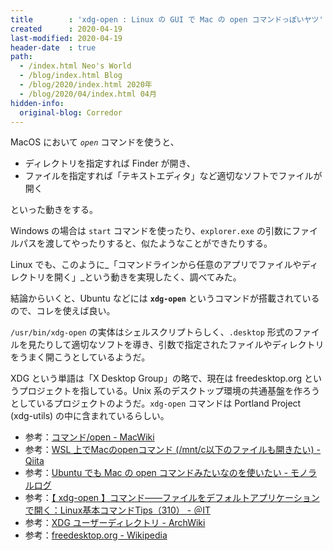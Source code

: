 ```yaml
---
title        : 'xdg-open : Linux の GUI で Mac の open コマンドっぽいヤツ'
created      : 2020-04-19
last-modified: 2020-04-19
header-date  : true
path:
  - /index.html Neo's World
  - /blog/index.html Blog
  - /blog/2020/index.html 2020年
  - /blog/2020/04/index.html 04月
hidden-info:
  original-blog: Corredor
---
```


MacOS において _`open`_ コマンドを使うと、

- ディレクトリを指定すれば Finder が開き、
- ファイルを指定すれば「テキストエディタ」など適切なソフトでファイルが開く

といった動きをする。

Windows の場合は `start` コマンドを使ったり、`explorer.exe` の引数にファイルパスを渡してやったりすると、似たようなことができたりする。

Linux でも、このように_「コマンドラインから任意のアプリでファイルやディレクトリを開く」_という動きを実現したく、調べてみた。

結論からいくと、Ubuntu などには __`xdg-open`__ というコマンドが搭載されているので、コレを使えば良い。

`/usr/bin/xdg-open` の実体はシェルスクリプトらしく、`.desktop` 形式のファイルを見たりして適切なソフトを導き、引数で指定されたファイルやディレクトリをうまく開こうとしているようだ。

XDG という単語は「X Desktop Group」の略で、現在は freedesktop.org というプロジェクトを指している。Unix 系のデスクトップ環境の共通基盤を作ろうとしているプロジェクトのようだ。`xdg-open` コマンドは Portland Project (xdg-utils) の中に含まれているらしい。

- 参考：[コマンド/open - MacWiki](https://macwiki.osdn.jp/wiki/index.php/%E3%82%B3%E3%83%9E%E3%83%B3%E3%83%89/open)
- 参考：[WSL 上でMacのopenコマンド (/mnt/c以下のファイルも開きたい) - Qiita](https://qiita.com/szkny/items/9bdfe67d1c7d23856261)
- 参考：[Ubuntu でも Mac の open コマンドみたいなのを使いたい - モノラルログ](https://matsuoshi.hatenablog.com/entry/2019/02/13/122347)
- 参考：[【 xdg-open 】コマンド――ファイルをデフォルトアプリケーションで開く：Linux基本コマンドTips（310） - ＠IT](https://www.atmarkit.co.jp/ait/articles/1906/06/news007.html)
- 参考：[XDG ユーザーディレクトリ - ArchWiki](https://wiki.archlinux.jp/index.php/XDG_%E3%83%A6%E3%83%BC%E3%82%B6%E3%83%BC%E3%83%87%E3%82%A3%E3%83%AC%E3%82%AF%E3%83%88%E3%83%AA)
- 参考：[freedesktop.org - Wikipedia](https://ja.wikipedia.org/wiki/Freedesktop.org)
